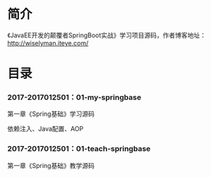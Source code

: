 # 简介 

《JavaEE开发的颠覆者SpringBoot实战》学习项目源码，作者博客地址：http://wiselyman.iteye.com/

# 目录 

### 2017-2017012501：01-my-springbase<br>
第一章《Spring基础》学习源码
<p>
依赖注入、Java配置、AOP
</p>

### 2017-2017012501：01-teach-springbase<br>
第一章《Spring基础》教学源码

